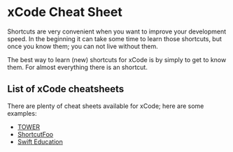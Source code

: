 # xCode Cheat Sheet

Shortcuts are very convenient when you want to improve your development speed. In the beginning it can take some time to learn those shortcuts, but once you know them; you can not live without them. 

The best way to learn (new) shortcuts for xCode is by simply to get to know them. For almost everything there is an shortcut.

## List of xCode cheatsheets

There are plenty of cheat sheets available for xCode;
here are some examples:

* [TOWER](https://www.git-tower.com/blog/xcode-cheat-sheet/)
* [ShortcutFoo](https://www.shortcutfoo.com/app/dojos/xcode-mac/cheatsheet)
* [Swift Education](https://swifteducation.github.io/assets/pdfs/XcodeKeyboardShortcuts.pdf)
